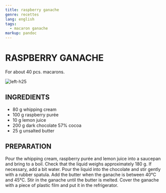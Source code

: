 ```yaml
---
title: raspberry ganache
genre: recettes
lang: english
tags:
  - macaron ganache
markup: pandoc
---
```


# RASPBERRY GANACHE

For about 40 pcs. macarons.

![](/home/fred/.repo/traductions/recettes/images/macaron_hindbaer.jpg "left-h25")

## INGREDIENTS


- 80 g whipping cream
- 100 g raspberry purée
- 10 g lemon juice
- 200 g dark chocolate 57% cocoa
- 25 g unsalted butter

## PREPARATION

Pour the whipping cream, raspberry purée and lemon juice into a saucepan and bring to a boil.
Check that the liquid weighs approximately 180 g.
If necessary, add a bit water.
Pour the liquid into the chocolate and stir gently with a rubber spatula.
Add the butter when the ganache is between 40°C and 45°C.
Stir in the ganache until the butter is melted.
Cover the ganache with a piece of plastic film and put it in the refrigerator.

